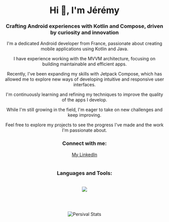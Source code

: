<h1 align="center">Hi 👋, I'm Jérémy</h1>
<h3 align="center">Crafting Android experiences with Kotlin and Compose, driven by curiosity and innovation</h3>

<p align="center">I'm a dedicated Android developer from France, passionate about creating mobile applications using Kotlin and Java.</p>
<p align="center">I have experience working with the MVVM architecture, focusing on building maintainable and efficient apps.</p>
<p align="center">Recently, I've been expanding my skills with Jetpack Compose, which has allowed me to explore new ways of developing intuitive and responsive user interfaces.</p>
<p align="center">I'm continuously learning and refining my techniques to improve the quality of the apps I develop.</p>
<p align="center">While I'm still growing in the field, I'm eager to take on new challenges and keep improving.</p>
<p align="center">Feel free to explore my projects to see the progress I've made and the work I'm passionate about.</p>

<h3 align="center">Connect with me:</h3>
<p align="center">
  <a href="https://www.linkedin.com/in/jérémy-b-935188218">My LinkedIn</a><br><br>
</p>

<h3 align="center">Languages and Tools:</h3>
<p align="center"><br>
  <a href="https://skillicons.dev">
    <img src="https://skillicons.dev/icons?i=androidstudio,kotlin,java,gradle,firebase,github,linux,apple,windows,sketchup,photoshop,illustrator&perline=6" />
  </a>
</p><br><br>

<p align="center">
  <img src="https://github-readme-stats.vercel.app/api?username=persival001&show_icons=true&theme=graywhite" alt="Persival Stats">
</p>
